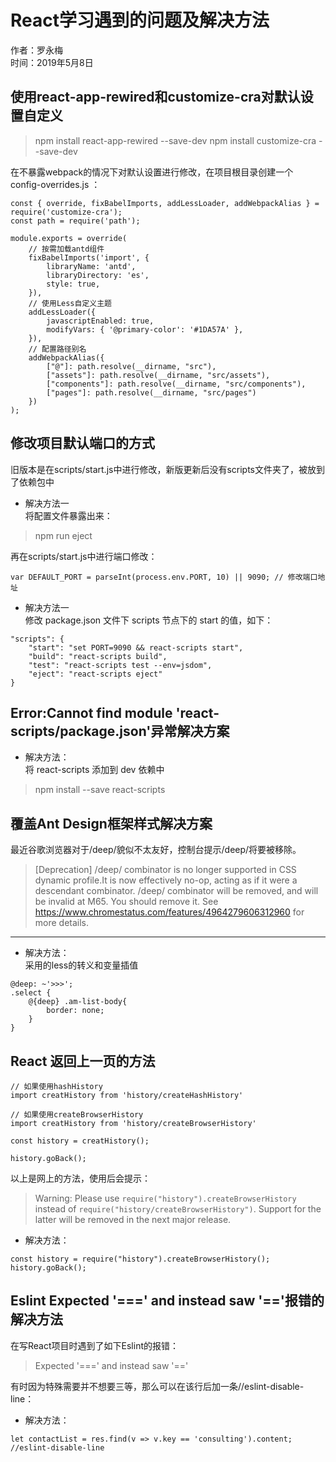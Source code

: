 # React学习遇到的问题及解决方法

作者：罗永梅  
时间：2019年5月8日

## 使用react-app-rewired和customize-cra对默认设置自定义

> npm install react-app-rewired --save-dev
> npm install customize-cra --save-dev

在不暴露webpack的情况下对默认设置进行修改，在项目根目录创建一个 config-overrides.js ：
```
const { override, fixBabelImports, addLessLoader, addWebpackAlias } = require('customize-cra');
const path = require('path');

module.exports = override(
    // 按需加载antd组件
    fixBabelImports('import', {
        libraryName: 'antd',
        libraryDirectory: 'es',
        style: true,
    }),
    // 使用Less自定义主题
    addLessLoader({
        javascriptEnabled: true,
        modifyVars: { '@primary-color': '#1DA57A' },
    }),
    // 配置路径别名
    addWebpackAlias({        
        ["@"]: path.resolve(__dirname, "src"),
        ["assets"]: path.resolve(__dirname, "src/assets"),
        ["components"]: path.resolve(__dirname, "src/components"),
        ["pages"]: path.resolve(__dirname, "src/pages")
    })
);
```

## 修改项目默认端口的方式
旧版本是在scripts/start.js中进行修改，新版更新后没有scripts文件夹了，被放到了依赖包中
* 解决方法一  
将配置文件暴露出来：
> npm run eject

再在scripts/start.js中进行端口修改：
```
var DEFAULT_PORT = parseInt(process.env.PORT, 10) || 9090; // 修改端口地址
```

* 解决方法一  
修改 package.json 文件下 scripts 节点下的 start 的值，如下：
```
"scripts": {
    "start": "set PORT=9090 && react-scripts start",
    "build": "react-scripts build",
    "test": "react-scripts test --env=jsdom",
    "eject": "react-scripts eject"
}
```

## Error:Cannot find module 'react-scripts/package.json'异常解决方案
* 解决方法：  
将 react-scripts 添加到 dev 依赖中
> npm install --save react-scripts

## 覆盖Ant Design框架样式解决方案
最近谷歌浏览器对于/deep/貌似不太友好，控制台提示/deep/将要被移除。
>[Deprecation] /deep/ combinator is no longer supported in CSS dynamic profile.It is now effectively no-op, acting as if it were a descendant combinator. /deep/ combinator will be removed, and will be invalid at M65. You should remove it. See https://www.chromestatus.com/features/4964279606312960 for more details.
--------------------- 

* 解决方法：  
采用的less的转义和变量插值
```
@deep: ~'>>>';
.select {
    @{deep} .am-list-body{
        border: none;
    }
}
```

## React 返回上一页的方法
```
// 如果使用hashHistory
import creatHistory from 'history/createHashHistory' 

// 如果使用createBrowserHistory
import creatHistory from 'history/createBrowserHistory' 

const history = creatHistory();

history.goBack();
```

以上是网上的方法，使用后会提示：
>Warning: Please use `require("history").createBrowserHistory` instead of `require("history/createBrowserHistory")`. Support for the latter will be removed in the next major release.

* 解决方法：  
```
const history = require("history").createBrowserHistory();
history.goBack();
```

## Eslint Expected '===' and instead saw '=='报错的解决方法
在写React项目时遇到了如下Eslint的报错：  
> Expected '===' and instead saw '=='

有时因为特殊需要并不想要三等，那么可以在该行后加一条//eslint-disable-line：  
* 解决方法：
```
let contactList = res.find(v => v.key == 'consulting').content; //eslint-disable-line
```